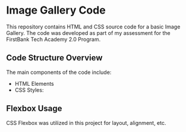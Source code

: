 # Image Gallery Code

This repository contains HTML and CSS source code for a basic Image Gallery. The code was developed as part of my assessment for the FirstBank Tech Academy 2.0 Program.

## Code Structure Overview

The main components of the code include:

- HTML Elements
- CSS Styles:

## Flexbox Usage

CSS Flexbox was utilized in this project for layout, alignment, etc.